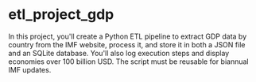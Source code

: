# etl_project_gdp
In this project, you'll create a Python ETL pipeline to extract GDP data by country from the IMF website, process it, and store it in both a JSON file and an SQLite database. You'll also log execution steps and display economies over 100 billion USD. The script must be reusable for biannual IMF updates.
